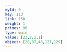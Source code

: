 ```yaml
---
myId: 9
key: 113
link: 150
weight: 1
primes: 90
type: main
value: [23,2,1,1]
object: [28,37,48,127,129]
---
```

